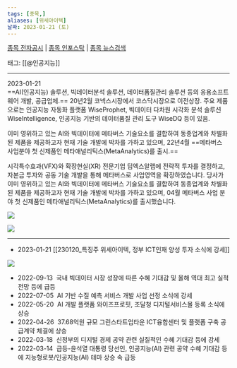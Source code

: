 ```yaml
---
tags: [종목,]
aliases: [위세아이텍]
날짜: 2023-01-21 (토)
---
```

[종목 전자공시](https://finance.naver.com/item/dart.naver?code=065370) |  [종목 인포스탁](https://www.infostock.co.kr/site/3d/3d_show.asp?codename=065370) | [종목 뉴스검색](https://m.search.naver.com/search.naver?where=m_news&sm=mtb_jum&query=위세아이텍)

태그: [[@인공지능]]

___

2023-01-21   
==AI(인공지능) 솔루션, 빅데이터분석 솔루션, 데이터품질관리 솔루션 등의 응용소프트웨어 개발, 공급업체.== 20년2월 코넥스시장에서 코스닥시장으로 이전상장. 주요 제품으로는 인공지능 자동화 플랫폼 WiseProphet, 빅데이터 다차원 시각화 분석 솔루션 WiseIntelligence, 인공지능 기반의 데이터품질 관리 도구 WiseDQ 등이 있음.  
  
이미 영위하고 있는 AI와 빅데이터에 메타버스 기술요소를 결합하여 동종업계와 차별화된 제품을 제공하고자 현재 기술 개발에 박차를 가하고 있으며, 22년4월 ==메타버스 사업분야 첫 신제품인 메타애널리틱스(MetaAnalytics)를 출시.==

시각특수효과(VFX)와 확장현실(XR) 전문기업 딥엑스알랩에 전략적 투자를 결정하고, 자본금 투자와 공동 기술 개발을 통해 메타버스로 사업영역을 확장하였습니다. 당사가 이미 영위하고 있는 AI와 빅데이터에 메타버스 기술요소를 결합하여 동종업계와 차별화된 제품을 제공하고자 현재 기술 개발에 박차를 가하고 있으며, 04월 메타버스 사업 분야 첫 신제품인 메타애널리틱스(MetaAnalytics)를 출시했습니다. 

![](https://i.imgur.com/Z6sCcek.png)

![](https://i.imgur.com/Q4rSorb.png)

___

- 2023-01-21 [[230120_특징주 위세아이텍, 정부 ICT인재 양성 투자 소식에 강세]]

![](https://i.imgur.com/fdVh9PM.png)


- 2022-09-13  국내 빅데이터 시장 성장에 따른 수혜 기대감 및 올해 역대 최고 실적 전망 등에 급등  
- 2022-07-05  AI 기반 수질 예측 서비스 개발 사업 선정 소식에 강세  
- 2022-05-20  AI 개발 플랫폼 와이즈프로핏, 조달청 디지털서비스몰 등록 소식에 상승  
- 2022-04-26  37.68억원 규모 그린스타트업타운 ICT융합센터 및 플랫폼 구축 공급계약 체결에 상승  
- 2022-03-18  신정부의 디지털 경제 공약 관련 실질적인 수혜 기대감 등에 강세
- 2022-03-14  급등-윤석열 대통령 당선인, 인공지능(AI) 관련 공약 수혜 기대감 등에 지능형로봇/인공지능(AI) 테마 상승 속 급등  